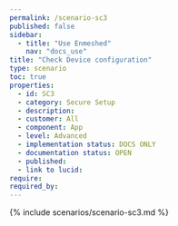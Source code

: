 ```yaml
---
permalink: /scenario-sc3
published: false
sidebar:
  - title: "Use Enmeshed"
    nav: "docs_use"
title: "Check Device configuration"
type: scenario
toc: true
properties:
  - id: SC3
  - category: Secure Setup
  - description:
  - customer: All
  - component: App
  - level: Advanced
  - implementation status: DOCS ONLY
  - documentation status: OPEN
  - published:
  - link to lucid:
require:
required_by:
---
```


{% include scenarios/scenario-sc3.md %}
